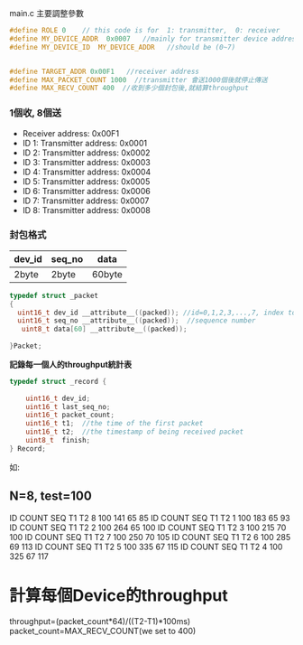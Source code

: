 
main.c 主要調整參數
```c
#define ROLE 0    // this code is for  1: transmitter,  0: receiver    
#define MY_DEVICE_ADDR  0x0007   //mainly for transmitter device address (0~7)       
#define MY_DEVICE_ID  MY_DEVICE_ADDR   //should be (0~7)    


#define TARGET_ADDR 0x00F1   //receiver address
#define MAX_PACKET_COUNT 1000  //transmitter 會送1000個後就停止傳送
#define MAX_RECV_COUNT 400  //收到多少個封包後,就結算throughput    
``` 


### 1個收, 8個送

* Receiver address: 0x00F1
* ID 1:  Transmitter address: 0x0001 <br>
* ID 2:  Transmitter address: 0x0002 <br>  
* ID 3:  Transmitter address: 0x0003 <br>
* ID 4:  Transmitter address: 0x0004 <br> 
* ID 5:  Transmitter address: 0x0005 <br>
* ID 6:  Transmitter address: 0x0006 <br>  
* ID 7:  Transmitter address: 0x0007 <br>  
* ID 8:  Transmitter address: 0x0008 <br> 

### 封包格式

dev_id | seq_no | data
-------|--------| -------------
2byte  | 2byte  | 60byte

```c
typedef struct _packet
{
  uint16_t dev_id __attribute__((packed)); //id=0,1,2,3,...,7, index to report table
  uint16_t seq_no __attribute__((packed));  //sequence number
   uint8_t data[60] __attribute__((packed));
	
}Packet;
```
**記錄每一個人的throughput統計表**

```c
typedef struct _record {
  
	uint16_t dev_id; 
	uint16_t last_seq_no; 
	uint16_t packet_count; 
	uint16_t t1;  //the time of the first packet
	uint16_t t2;  //the timestamp of being received packet
	uint8_t  finish;
} Record;
```
如:
## N=8, test=100 

ID COUNT SEQ   T1  T2
 8  100  141   65  85
ID COUNT SEQ   T1  T2
 1  100  183   65  93
ID COUNT SEQ   T1  T2
 2  100  264   65  100
ID COUNT SEQ   T1  T2
 3  100  215   70  100
ID COUNT SEQ   T1  T2
 7  100  250   70  105
ID COUNT SEQ   T1  T2
 6  100  285   69  113
ID COUNT SEQ   T1  T2
 5  100  335   67  115
ID COUNT SEQ   T1  T2
 4  100  325   67  117


# 計算每個Device的throughput

throughput=(packet_count\*64)/((T2-T1)*100ms)     
packet_count=MAX_RECV_COUNT(we set to 400)
